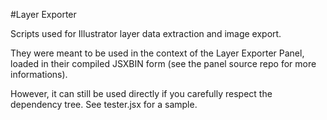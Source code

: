 #Layer Exporter

Scripts used for Illustrator layer data extraction and image export.

They were meant to be used in the context of the Layer Exporter Panel, loaded in their compiled JSXBIN form (see the panel source repo for more informations).

However, it can still be used directly if you carefully respect the dependency tree. See tester.jsx for a sample.